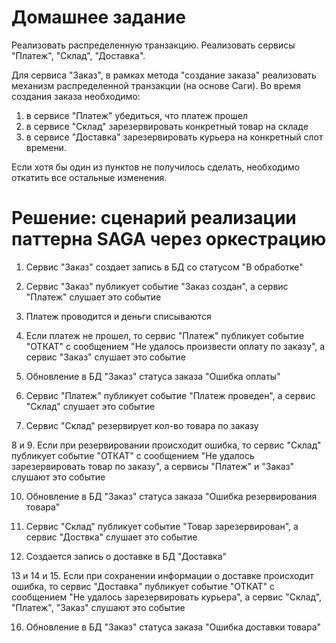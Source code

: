 # Домашнее задание
Реализовать распределенную транзакцию.
Реализовать сервисы "Платеж", "Склад", "Доставка".

Для сервиса "Заказ", в рамках метода "создание заказа" реализовать механизм распределенной транзакции (на основе Саги).
Во время создания заказа необходимо:
1) в сервисе "Платеж" убедиться, что платеж прошел
2) в сервисе "Склад" зарезервировать конкретный товар на складе
3) в сервисе "Доставка" зарезервировать курьера на конкретный слот времени.

Если хотя бы один из пунктов не получилось сделать, необходимо откатить все остальные изменения.

# Решение: сценарий реализации паттерна SAGA через оркестрацию
1. Сервис "Заказ" создает запись в БД со статусом "В обработке"

2. Сервис "Заказ" публикует событие "Заказ создан", а сервис "Платеж" слушает это событие

3. Платеж проводится и деньги списываются

4. Если платеж не прошел, то сервис "Платеж" публикует событие "ОТКАТ" c сообщением "Не удалось произвести оплату по заказу", а сервис "Заказ" слушает это событие

5. Обновление в БД "Заказ" статуса заказа "Ошибка оплаты"

6. Сервис "Платеж" публикует событие "Платеж проведен", а сервис "Склад" слушает это событие

7. Сервис "Склад" резервирует кол-во товара по заказу

8 и 9. Если при резервировании происходит ошибка, то сервис "Склад" публикует событие "ОТКАТ" с сообщением "Не удалось зарезервировать товар по заказу", а сервисы "Платеж" и "Заказ" слушают это событие

10. Обновление в БД "Заказ" статуса заказа "Ошибка резервирования товара"

11. Сервис "Склад" публикует событие "Товар зарезервирован", а сервис "Доствка" слушает это событие

12. Создается запись о доставке в БД "Доставка"

13 и 14 и 15. Если при сохранении информации о доставке происходит ошибка, то сервис "Доставка" публикует событие "ОТКАТ" с сообщением "Не удалось зарезервировать курьера", а сервис "Склад", "Платеж", "Заказ" слушают это событие

16. Обновление в БД "Заказ" статуса заказа "Ошибка доставки товара"

